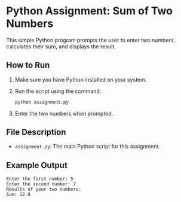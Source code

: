 # Python Assignment: Sum of Two Numbers

This simple Python program prompts the user to enter two numbers, calculates their sum, and displays the result.

## How to Run

1. Make sure you have Python installed on your system.
2. Run the script using the command:
   
   ```bash
   python assignment.py
   ```
3. Enter the two numbers when prompted.

## File Description
- `assignment.py`: The main Python script for this assignment.

## Example Output
```
Enter the first number: 5
Enter the second number: 7
Results of your two numbers:
Sum: 12.0
```
